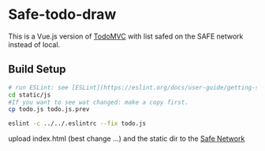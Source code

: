 # Safe-todo-draw
This is a Vue.js version of [TodoMVC](todomvc.com) with list safed on the SAFE network instead of local.

## Build Setup

``` bash
# run ESLint: see [ESLint](https://eslint.org/docs/user-guide/getting-started)
cd static/js
#If you want to see wat changed: make a copy first.
cp todo.js todo.js.prev

eslint -c ../../.eslintrc --fix todo.js 


```

upload index.html (best change ...) and the static dir to the [Safe Network](maidsafe.net)
